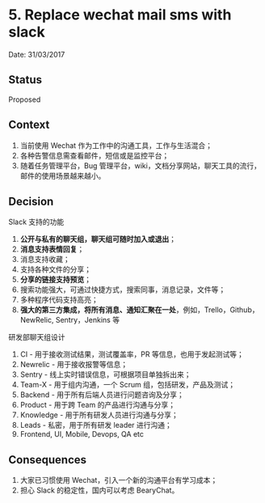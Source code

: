 # 5. Replace wechat mail sms with slack

Date: 31/03/2017

## Status

Proposed

## Context

1. 当前使用 Wechat 作为工作中的沟通工具，工作与生活混合；
2. 各种告警信息需查看邮件，短信或是监控平台；
3. 随着任务管理平台，Bug 管理平台，wiki，文档分享网站，聊天工具的流行，邮件的使用场景越来越小。

## Decision

Slack 支持的功能

1. **公开与私有的聊天组，聊天组可随时加入或退出**；
2. **消息支持表情回复**；
3. 消息支持收藏；
4. 支持各种文件的分享；
5. **分享的链接支持预览**；
6. 搜索功能强大，可通过快捷方式，搜索同事，消息记录，文件等；
7. 多种程序代码支持高亮；
8. **强大的第三方集成，将所有消息、通知汇聚在一处**，例如，Trello，Github，NewRelic, Sentry，Jenkins 等

研发部聊天组设计

1. CI - 用于接收测试结果，测试覆盖率，PR 等信息，也用于发起测试等；
2. Newrelic - 用于接收报警等信息；
3. Sentry - 线上实时错误信息，可根据项目单独拆出来；
4. Team-X - 用于组内沟通，一个 Scrum 组，包括研发，产品及测试；
5. Backend - 用于所有后端人员进行问题咨询及分享；
6. Product - 用于跨 Team 的产品进行沟通与分享；
7. Knowledge - 用于所有研发人员进行沟通与分享；
8. Leads - 私密，用于所有研发 leader 进行沟通；
9. Frontend, UI, Mobile, Devops, QA etc

## Consequences

1. 大家已习惯使用 Wechat，引入一个新的沟通平台有学习成本；
2. 担心 Slack 的稳定性，国内可以考虑 BearyChat。